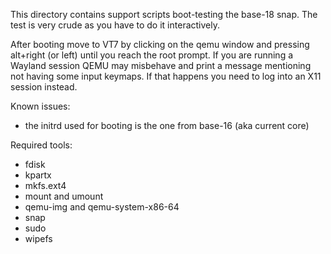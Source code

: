 This directory contains support scripts boot-testing the base-18 snap.
The test is very crude as you have to do it interactively.

After booting move to VT7 by clicking on the qemu window and pressing alt+right
(or left) until you reach the root prompt. If you are running a Wayland session
QEMU may misbehave and print a message mentioning not having some input
keymaps. If that happens you need to log into an X11 session instead.

Known issues:
 - the initrd used for booting is the one from base-16 (aka current core)

Required tools:
 - fdisk
 - kpartx
 - mkfs.ext4
 - mount and umount
 - qemu-img and qemu-system-x86-64
 - snap
 - sudo
 - wipefs
